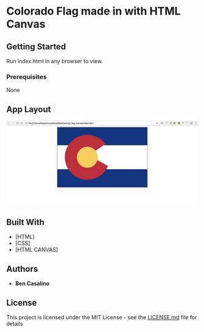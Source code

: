 # Colorado Flag made in with HTML Canvas
## Getting Started

Run index.html in any browser to view.

### Prerequisites
None

## App Layout
![Layout of the Website](Layout.png)


## Built With

* [HTML]
* [CSS]
* [HTML CANVAS]


## Authors

* **Ben Casalino**

## License

This project is licensed under the MIT License - see the [LICENSE.md](LICENSE.md) file for details

